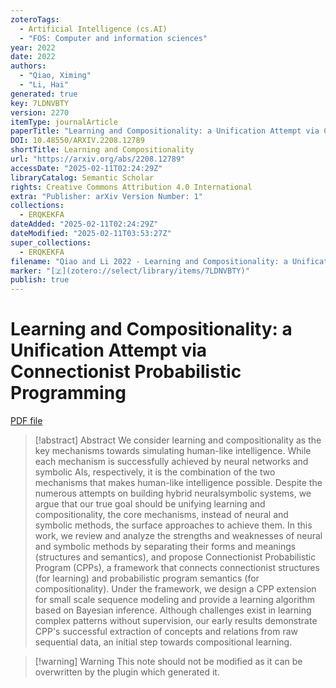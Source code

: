 ```yaml
---
zoteroTags:
  - Artificial Intelligence (cs.AI)
  - "FOS: Computer and information sciences"
year: 2022
date: 2022
authors:
  - "Qiao, Ximing"
  - "Li, Hai"
generated: true
key: 7LDNVBTY
version: 2270
itemType: journalArticle
paperTitle: "Learning and Compositionality: a Unification Attempt via Connectionist Probabilistic Programming"
DOI: 10.48550/ARXIV.2208.12789
shortTitle: Learning and Compositionality
url: "https://arxiv.org/abs/2208.12789"
accessDate: "2025-02-11T02:24:29Z"
libraryCatalog: Semantic Scholar
rights: Creative Commons Attribution 4.0 International
extra: "Publisher: arXiv Version Number: 1"
collections:
  - ERQKEKFA
dateAdded: "2025-02-11T02:24:29Z"
dateModified: "2025-02-11T03:53:27Z"
super_collections:
  - ERQKEKFA
filename: "Qiao and Li 2022 - Learning and Compositionality: a Unification Attempt via Connectionist Probabilistic Programming.pdf"
marker: "[🇿](zotero://select/library/items/7LDNVBTY)"
publish: true
---
```

# Learning and Compositionality: a Unification Attempt via Connectionist Probabilistic Programming

[PDF file](/Papers/PDFs/Qiao%20and%20Li%202022%20-%20Learning%20and%20Compositionality:%20a%20Unification%20Attempt%20via%20Connectionist%20Probabilistic%20Programming.pdf)

> [!abstract] Abstract
> We consider learning and compositionality as the key mechanisms towards simulating human-like intelligence. While each mechanism is successfully achieved by neural networks and symbolic AIs, respectively, it is the combination of the two mechanisms that makes human-like intelligence possible. Despite the numerous attempts on building hybrid neuralsymbolic systems, we argue that our true goal should be unifying learning and compositionality, the core mechanisms, instead of neural and symbolic methods, the surface approaches to achieve them. In this work, we review and analyze the strengths and weaknesses of neural and symbolic methods by separating their forms and meanings (structures and semantics), and propose Connectionist Probabilistic Program (CPPs), a framework that connects connectionist structures (for learning) and probabilistic program semantics (for compositionality). Under the framework, we design a CPP extension for small scale sequence modeling and provide a learning algorithm based on Bayesian inference. Although challenges exist in learning complex patterns without supervision, our early results demonstrate CPP's successful extraction of concepts and relations from raw sequential data, an initial step towards compositional learning.

>[!warning] Warning
> This note should not be modified as it can be overwritten by the plugin which generated it.

